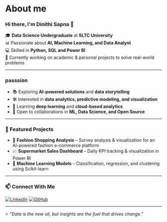 # About me

### Hi there, I'm Dinithi Sapna 👋

🎓 **Data Science Undergraduate** at **SLTC University**  
📊 Passionate about **AI, Machine Learning, and Data Analyst**  
💻 Skilled in **Python, SQL and Power BI**  
🚀 Currently working on academic & personal projects to solve real-world problems  

---

### passsion
- 📚 Exploring **AI-powered solutions** and **data storytelling**
- 🛠️ Interested in **data analytics, predictive modeling, and visualization**
- 🌱 Learning **deep learning** and **cloud-based analytics**
- 🤝 Open to collaborations in **ML, Data Science, and Open Source**

---

### 📂 Featured Projects
- 🛒 **Fashion Shopping Analysis** – Survey analysis & visualization for an AI-powered fashion e-commerce platform  
- 📈 **Supermarket Sales Dashboard** – Daily KPI tracking & visualization in Power BI  
- 🤖 **Machine Learning Models** – Classification, regression, and clustering using Scikit-learn  

---

### 📫 Connect With Me
[![LinkedIn](https://img.shields.io/badge/LinkedIn-DinithiSapna-blue?style=flat-square&logo=linkedin)]([https://www.linkedin.com/in/your-link-here](https://www.linkedin.com/in/dinithi-sapna-diwanjalee-178954301/))  
[![GitHub](https://img.shields.io/badge/GitHub-DinithiSapna-black?style=flat-square&logo=github)](https://github.com/DinithiSapna)  

---

⭐️ *“Data is the new oil, but insights are the fuel that drives change.”*


